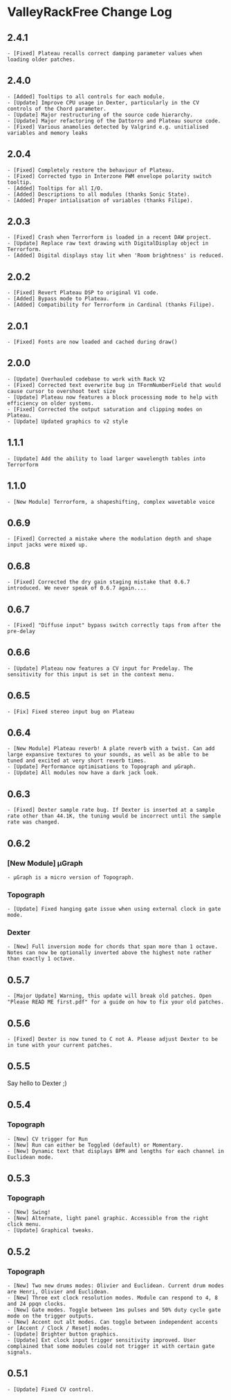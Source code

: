 # ValleyRackFree Change Log

## 2.4.1

    - [Fixed] Plateau recalls correct damping parameter values when loading older patches.

## 2.4.0

    - [Added] Tooltips to all controls for each module.
    - [Update] Improve CPU usage in Dexter, particularly in the CV controls of the Chord parameter.
    - [Update] Major restructuring of the source code hierarchy.
    - [Update] Major refactoring of the Dattorro and Plateau source code.
    - [Fixed] Various anamolies detected by Valgrind e.g. unitialised variables and memory leaks

## 2.0.4

    - [Fixed] Completely restore the behaviour of Plateau.
    - [Fixed] Corrected typo in Interzone PWM envelope polarity switch tooltip.
    - [Added] Tooltips for all I/O.
    - [Added] Descriptions to all modules (thanks Sonic State).
    - [Added] Proper intialisation of variables (thanks Filipe).

## 2.0.3

    - [Fixed] Crash when Terrorform is loaded in a recent DAW project.
    - [Update] Replace raw text drawing with DigitalDisplay object in Terrorform.
    - [Added] Digital displays stay lit when 'Room brightness' is reduced.

## 2.0.2

    - [Fixed] Revert Plateau DSP to original V1 code.
    - [Added] Bypass mode to Plateau.
    - [Added] Compatibility for Terrorform in Cardinal (thanks Filipe).

## 2.0.1

    - [Fixed] Fonts are now loaded and cached during draw()

## 2.0.0
    
    - [Update] Overhauled codebase to work with Rack V2
    - [Fixed] Corrected text overwrite bug in TFormNumberField that would cause cursor to overshoot text size
    - [Update] Plateau now features a block processing mode to help with efficiency on older systems.
    - [Fixed] Corrected the output saturation and clipping modes on Plateau.
    - [Update] Updated graphics to v2 style 

## 1.1.1

    - [Update] Add the ability to load larger wavelength tables into Terrorform

## 1.1.0

    - [New Module] Terrorform, a shapeshifting, complex wavetable voice

## 0.6.9

    - [Fixed] Corrected a mistake where the modulation depth and shape input jacks were mixed up.

## 0.6.8

    - [Fixed] Corrected the dry gain staging mistake that 0.6.7 introduced. We never speak of 0.6.7 again....

## 0.6.7

    - [Fixed] "Diffuse input" bypass switch correctly taps from after the pre-delay

## 0.6.6

    - [Update] Plateau now features a CV input for Predelay. The sensitivity for this input is set in the context menu.

## 0.6.5

    - [Fix] Fixed stereo input bug on Plateau

## 0.6.4

    - [New Module] Plateau reverb! A plate reverb with a twist. Can add large expansive textures to your sounds, as well as be able to be tuned and excited at very short reverb times.
    - [Update] Performance optimisations to Topograph and µGraph.
    - [Update] All modules now have a dark jack look.

## 0.6.3

    - [Fixed] Dexter sample rate bug. If Dexter is inserted at a sample rate other than 44.1K, the tuning would be incorrect until the sample rate was changed.

## 0.6.2

### [New Module] µGraph

    - µGraph is a micro version of Topograph.

### Topograph

    - [Update] Fixed hanging gate issue when using external clock in gate mode.

### Dexter

    - [New] Full inversion mode for chords that span more than 1 octave. Notes can now be optionally inverted above the highest note rather than exactly 1 octave.

## 0.5.7

    - [Major Update] Warning, this update will break old patches. Open "Please READ ME first.pdf" for a guide on how to fix your old patches.

## 0.5.6

    - [Fixed] Dexter is now tuned to C not A. Please adjust Dexter to be in tune with your current patches.

## 0.5.5

Say hello to Dexter ;)

## 0.5.4

### Topograph

    - [New] CV trigger for Run
    - [New] Run can either be Toggled (default) or Momentary.
    - [New] Dynamic text that displays BPM and lengths for each channel in Euclidean mode.

## 0.5.3

### Topograph

    - [New] Swing!
    - [New] Alternate, light panel graphic. Accessible from the right click menu.
    - [Update] Graphical tweaks.

## 0.5.2

### Topograph

    - [New] Two new drums modes: Olivier and Euclidean. Current drum modes are Henri, Olivier and Euclidean.
    - [New] Three ext clock resolution modes. Module can respond to 4, 8 and 24 ppqn clocks.
    - [New] Gate modes. Toggle between 1ms pulses and 50% duty cycle gate mode on the trigger outputs.
    - [New] Accent out alt modes. Can toggle between independent accents or [Accent / Clock / Reset] modes.
    - [Update] Brighter button graphics.
    - [Update] Ext clock input trigger sensitivity improved. User complained that some modules could not trigger it with certain gate signals.

## 0.5.1

    - [Update] Fixed CV control.
